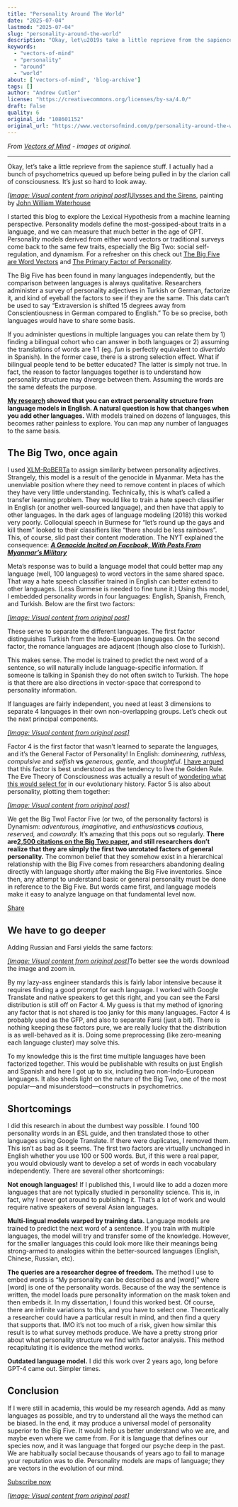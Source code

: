```yaml
---
title: "Personality Around The World"
date: "2025-07-04"
lastmod: "2025-07-04"
slug: "personality-around-the-world"
description: "Okay, let\u2019s take a little reprieve from the sapience stuff. I actually had a bunch of psychometrics queued up before being pulled in by the clarion call of consciousness. It\u2019s just so hard to look awa..."
keywords:
  - "vectors-of-mind"
  - "personality"
  - "around"
  - "world"
about: ['vectors-of-mind', 'blog-archive']
tags: []
author: "Andrew Cutler"
license: "https://creativecommons.org/licenses/by-sa/4.0/"
draft: False
quality: 6
original_id: "108601152"
original_url: "https://www.vectorsofmind.com/p/personality-around-the-world"
---
```

*From [Vectors of Mind](https://www.vectorsofmind.com/p/personality-around-the-world) - images at original.*

---

Okay, let’s take a little reprieve from the sapience stuff. I actually had a bunch of psychometrics queued up before being pulled in by the clarion call of consciousness. It’s just so hard to look away.

[*[Image: Visual content from original post]*](https://substackcdn.com/image/fetch/$s_!X2nA!,f_auto,q_auto:good,fl_progressive:steep/https%3A%2F%2Fsubstack-post-media.s3.amazonaws.com%2Fpublic%2Fimages%2F62106fb3-6e73-444d-96f1-07b95ec828f9_1024x506.jpeg)[Ulysses and the Sirens](https://en.wikipedia.org/wiki/Ulysses_and_the_Sirens_\(Waterhouse\)), painting by [John William Waterhouse](https://en.wikipedia.org/wiki/John_William_Waterhouse)

I started this blog to explore the Lexical Hypothesis from a machine learning perspective. Personality models define the most-gossiped-about traits in a language, and we can measure that much better in the age of GPT. Personality models derived from either word vectors or traditional surveys come back to the same few traits, especially the Big Two: social self-regulation, and dynamism. For a refresher on this check out [The Big Five are Word Vectors](https://vectors.substack.com/p/the-big-five-are-word-vectors) and [The Primary Factor of Personality](https://vectors.substack.com/p/primary-factor-of-personality-part). 

The Big Five has been found in many languages independently, but the comparison between languages is always qualitative. Researchers administer a survey of personality adjectives in Turkish or German, factorize it, and kind of eyeball the factors to see if they are the same. This data can’t be used to say “Extraversion is shifted 15 degrees away from Conscientiousness in German compared to English.” To be so precise, both languages would have to share some basis. 

If you administer questions in multiple languages you can relate them by 1) finding a bilingual cohort who can answer in both languages or 2) assuming the translations of words are 1:1 (eg. _fun_ is perfectly equivalent to _divertido_ in Spanish). In the former case, there is a strong selection effect. What if bilingual people tend to be better educated? The latter is simply not true. In fact, the reason to factor languages together is to understand how personality structure may diverge between them. Assuming the words are the same defeats the purpose.

**[My research](https://arxiv.org/abs/2203.02092) showed that you can extract personality structure from language models in English. A natural question is how that changes when you add other languages.** With models trained on dozens of languages, this becomes rather painless to explore. You can map any number of languages to the same basis.

## The Big Two, once again


I used [XLM-RoBERTa](https://huggingface.co/xlm-roberta-base) to assign similarity between personality adjectives. Strangely, this model is a result of the genocide in Myanmar. Meta has the unenviable position where they need to remove content in places of which they have very little understanding. Technically, this is what’s called a transfer learning problem. They would like to train a hate speech classifier in English (or another well-sourced language), and then have that apply to other languages. In the dark ages of language modeling (2018) this worked very poorly. Colloquial speech in Burmese for “let’s round up the gays and kill them” looked to their classifiers like “there should be less rainbows”. This, of course, slid past their content moderation. The NYT explained the consequence: _**[A Genocide Incited on Facebook, With Posts From Myanmar’s Military](https://www.nytimes.com/2018/10/15/technology/myanmar-facebook-genocide.html)**_

Meta’s response was to build a language model that could better map any language (well, 100 languages) to word vectors in the same shared space. That way a hate speech classifier trained in English can better extend to other languages. (Less Burmese is needed to fine tune it.) Using this model, I embedded personality words in four languages: English, Spanish, French, and Turkish. Below are the first two factors:

[*[Image: Visual content from original post]*](https://substackcdn.com/image/fetch/$s_!eLVQ!,f_auto,q_auto:good,fl_progressive:steep/https%3A%2F%2Fsubstack-post-media.s3.amazonaws.com%2Fpublic%2Fimages%2Fdd3ff00d-d96d-4e3b-ada4-640e3cd66089_1245x954.png)

These serve to separate the different languages. The first factor distinguishes Turkish from the Indo-European languages. On the second factor, the romance languages are adjacent (though also close to Turkish).

This makes sense. The model is trained to predict the next word of a sentence, so will naturally include language-specific information. If someone is talking in Spanish they do not often switch to Turkish. The hope is that there are also directions in vector-space that correspond to personality information. 

If languages are fairly independent, you need at least 3 dimensions to separate 4 languages in their own non-overlapping groups. Let’s check out the next principal components.

[*[Image: Visual content from original post]*](https://substackcdn.com/image/fetch/$s_!PRKA!,f_auto,q_auto:good,fl_progressive:steep/https%3A%2F%2Fsubstack-post-media.s3.amazonaws.com%2Fpublic%2Fimages%2F5eb70bd2-8684-4844-94bd-aa12adc030bf_1256x954.png)

Factor 4 is the first factor that wasn’t learned to separate the languages, and it’s the General Factor of Personality! In English: _domineering, ruthless, compulsive_ and _selfish_ **vs** _generous, gentle,_ and _thoughtful_. [I have argued](https://vectors.substack.com/p/primary-factor-of-personality-part) that this factor is best understood as the tendency to live the Golden Rule. The Eve Theory of Consciousness was actually a result of [wondering what this would select for](https://vectors.substack.com/p/consequences-of-conscience) in our evolutionary history. Factor 5 is also about personality, plotting them together:

[*[Image: Visual content from original post]*](https://substackcdn.com/image/fetch/$s_!pD64!,f_auto,q_auto:good,fl_progressive:steep/https%3A%2F%2Fsubstack-post-media.s3.amazonaws.com%2Fpublic%2Fimages%2F192dc8f4-db5e-4d96-b8a5-ce16c1cbf1f6_1264x954.png)

We get the Big Two! Factor Five (or two, of the personality factors) is Dynamism: _adventurous, imaginative,_ and _enthusiastic_**vs** _cautious, reserved,_ and _cowardly._ It’s amazing that this pops out so regularly. **There are[2,500 citations on the Big Two paper](https://scholar.google.com/scholar?cites=11052969740325606797&as_sdt=2005&sciodt=0,5&hl=en), and still researchers don’t realize that they are simply the first two unrotated factors of general personality.** The common belief that they somehow exist in a hierarchical relationship with the Big Five comes from researchers abandoning dealing directly with language shortly after making the Big Five inventories. Since then, any attempt to understand basic or general personality must be done in reference to the Big Five. But words came first, and language models make it easy to analyze language on that fundamental level now.

[Share](https://www.vectorsofmind.com/p/personality-around-the-world?utm_source=substack&utm_medium=email&utm_content=share&action=share)

## We have to go deeper


Adding Russian and Farsi yields the same factors:

[*[Image: Visual content from original post]*](https://substackcdn.com/image/fetch/$s_!IIKx!,f_auto,q_auto:good,fl_progressive:steep/https%3A%2F%2Fsubstack-post-media.s3.amazonaws.com%2Fpublic%2Fimages%2F976f1c11-fd97-4184-a74a-a384a09b0579_2078x1715.png)To better see the words download the image and zoom in.

By my lazy-ass engineer standards this is fairly labor intensive because it requires finding a good prompt for each language. I worked with Google Translate and native speakers to get this right, and you can see the Farsi distribution is still off on Factor 4. My guess is that my method of ignoring any factor that is not shared is too janky for this many languages. Factor 4 is probably used as the GFP, and also to separate Farsi (just a bit). There is nothing keeping these factors pure, we are really lucky that the distribution is as well-behaved as it is. Doing some preprocessing (like zero-meaning each language cluster) may solve this. 

To my knowledge this is the first time multiple languages have been factorized together. This would be publishable with results on just English and Spanish and here I got up to six, including two non-Indo-European languages. It also sheds light on the nature of the Big Two, one of the most popular—and misunderstood—constructs in psychometrics.

## Shortcomings


I did this research in about the dumbest way possible. I found 100 personality words in an ESL guide, and then translated those to other languages using Google Translate. If there were duplicates, I removed them. This isn’t as bad as it seems. The first two factors are virtually unchanged in English whether you use 100 or 500 words. But, if this were a real paper, you would obviously want to develop a set of words in each vocabulary independently. There are several other shortcomings:

**Not enough languages!** If I published this, I would like to add a dozen more languages that are not typically studied in personality science. This is, in fact, why I never got around to publishing it. That’s a lot of work and would require native speakers of several Asian languages.

**Multi-lingual models warped by training data.** Language models are trained to predict the next word of a sentence. If you train with multiple languages, the model will try and transfer some of the knowledge. However, for the smaller languages this could look more like their meanings being strong-armed to analogies within the better-sourced languages (English, Chinese, Russian, etc). 

**The queries are a researcher degree of freedom.** The method I use to embed words is “My personality can be described as <mask> and [word]” where [word] is one of the personality words. Because of the way the sentence is written, the model loads pure personality information on the mask token and then embeds it. In my dissertation, I found this worked best. Of course, there are infinite variations to this, and you have to select one. Theoretically a researcher could have a particular result in mind, and then find a query that supports that. IMO it’s not too much of a risk, given how similar this result is to what survey methods produce. We have a pretty strong prior about what personality structure we find with factor analysis. This method recapitulating it is evidence the method works.

**Outdated language model.** I did this work over 2 years ago, long before GPT-4 came out. Simpler times.

## Conclusion


If I were still in academia, this would be my research agenda. Add as many languages as possible, and try to understand all the ways the method can be biased. In the end, it may produce a universal model of personality superior to the Big Five. It would help us better understand who we are, and maybe even where we came from. For it is language that defines our species now, and it was language that forged our psyche deep in the past. We are habitually social because thousands of years ago to fail to manage your reputation was to die. Personality models are maps of language; they are vectors in the evolution of our mind.

[Subscribe now](https://www.vectorsofmind.com/subscribe?)

[*[Image: Visual content from original post]*](https://substackcdn.com/image/fetch/$s_!MDwl!,f_auto,q_auto:good,fl_progressive:steep/https%3A%2F%2Fsubstack-post-media.s3.amazonaws.com%2Fpublic%2Fimages%2F935dcb92-8e91-41c3-9630-2a80f2bc9a06_1024x1024.png)
